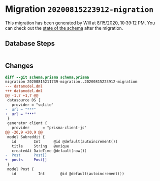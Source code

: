 # Migration `20200815223912-migration`

This migration has been generated by Will at 8/15/2020, 10:39:12 PM.
You can check out the [state of the schema](./schema.prisma) after the migration.

## Database Steps

```sql

```

## Changes

```diff
diff --git schema.prisma schema.prisma
migration 20200815211739-migration..20200815223912-migration
--- datamodel.dml
+++ datamodel.dml
@@ -1,7 +1,7 @@
 datasource DS {
   provider = "sqlite"
-  url = "***"
+  url = "***"
 }
 generator client {
   provider      = "prisma-client-js"
@@ -20,9 +20,9 @@
 model Subreddit {
   id        Int      @id @default(autoincrement())
   title     String   @unique
   createdAt DateTime @default(now())
-  Post      Post[]
+  posts     Post[]
 }
 model Post {
   id          Int       @id @default(autoincrement())
```


